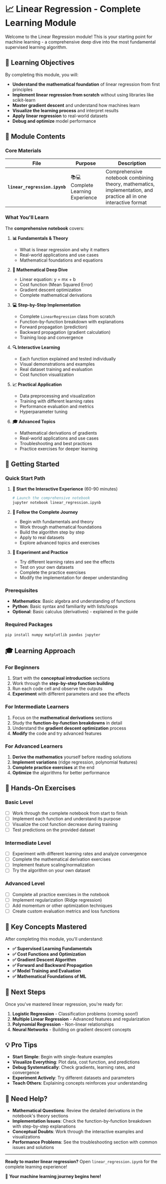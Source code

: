# 📈 Linear Regression - Complete Learning Module

Welcome to the Linear Regression module! This is your starting point for machine learning - a comprehensive deep dive into the most fundamental supervised learning algorithm.

## 🎯 Learning Objectives

By completing this module, you will:
- **Understand the mathematical foundation** of linear regression from first principles
- **Implement linear regression from scratch** without using libraries like scikit-learn
- **Master gradient descent** and understand how machines learn
- **Visualize the learning process** and interpret results
- **Apply linear regression** to real-world datasets
- **Debug and optimize** model performance

## 📁 Module Contents

### Core Materials

| File | Purpose | Description |
|------|---------|-------------|
| **`linear_regression.ipynb`** | 📚💻 Complete Learning Experience | Comprehensive notebook combining theory, mathematics, implementation, and practice all in one interactive format |

### What You'll Learn

The **comprehensive notebook** covers:

1. **📊 Fundamentals & Theory**
   - What is linear regression and why it matters
   - Real-world applications and use cases
   - Mathematical foundations and equations

2. **🧮 Mathematical Deep Dive**
   - Linear equation: y = mx + b
   - Cost function (Mean Squared Error)
   - Gradient descent optimization
   - Complete mathematical derivations

3. **💻 Step-by-Step Implementation**
   - Complete `LinearRegression` class from scratch
   - Function-by-function breakdown with explanations
   - Forward propagation (prediction)
   - Backward propagation (gradient calculation)
   - Training loop and convergence

4. **🔍 Interactive Learning**
   - Each function explained and tested individually
   - Visual demonstrations and examples
   - Real dataset training and evaluation
   - Cost function visualization

5. **📈 Practical Application**
   - Data preprocessing and visualization
   - Training with different learning rates
   - Performance evaluation and metrics
   - Hyperparameter tuning

6. **🎓 Advanced Topics**
   - Mathematical derivations of gradients
   - Real-world applications and use cases
   - Troubleshooting and best practices
   - Practice exercises for deeper learning

## 🚀 Getting Started

### Quick Start Path

1. **🚀 Start the Interactive Experience** (60-90 minutes)
   ```bash
   # Launch the comprehensive notebook
   jupyter notebook linear_regression.ipynb
   ```

2. **📖 Follow the Complete Journey**
   - Begin with fundamentals and theory
   - Work through mathematical foundations
   - Build the algorithm step by step
   - Apply to real datasets
   - Explore advanced topics and exercises

3. **🧪 Experiment and Practice**
   - Try different learning rates and see the effects
   - Test on your own datasets
   - Complete the practice exercises
   - Modify the implementation for deeper understanding

### Prerequisites

- **Mathematics**: Basic algebra and understanding of functions
- **Python**: Basic syntax and familiarity with lists/loops
- **Optional**: Basic calculus (derivatives) - explained in the guide

### Required Packages

```bash
pip install numpy matplotlib pandas jupyter
```

## 🎓 Learning Approach

### For Beginners
1. Start with the **conceptual introduction** sections
2. Work through the **step-by-step function building**
3. Run each code cell and observe the outputs
4. **Experiment** with different parameters and see the effects

### For Intermediate Learners
1. Focus on the **mathematical derivations** sections
2. Study the **function-by-function breakdowns** in detail
3. Understand the **gradient descent optimization** process
4. **Modify** the code and try advanced features

### For Advanced Learners
1. **Derive the mathematics** yourself before reading solutions
2. **Implement variations** (ridge regression, polynomial features)
3. **Complete practice exercises** at the end
4. **Optimize** the algorithms for better performance

## 🧪 Hands-On Exercises

### Basic Level
- [ ] Work through the complete notebook from start to finish
- [ ] Implement each function and understand its purpose
- [ ] Visualize the cost function decrease during training
- [ ] Test predictions on the provided dataset

### Intermediate Level
- [ ] Experiment with different learning rates and analyze convergence
- [ ] Complete the mathematical derivation exercises
- [ ] Implement feature scaling/normalization
- [ ] Try the algorithm on your own dataset

### Advanced Level
- [ ] Complete all practice exercises in the notebook
- [ ] Implement regularization (Ridge regression)
- [ ] Add momentum or other optimization techniques
- [ ] Create custom evaluation metrics and loss functions

## 🔗 Key Concepts Mastered

After completing this module, you'll understand:

- **✅ Supervised Learning Fundamentals**
- **✅ Cost Functions and Optimization**
- **✅ Gradient Descent Algorithm**
- **✅ Forward and Backward Propagation**
- **✅ Model Training and Evaluation**
- **✅ Mathematical Foundations of ML**

## 🎯 Next Steps

Once you've mastered linear regression, you're ready for:

1. **Logistic Regression** - Classification problems (coming soon!)
2. **Multiple Linear Regression** - Advanced features and regularization
3. **Polynomial Regression** - Non-linear relationships
4. **Neural Networks** - Building on gradient descent concepts

## 💡 Pro Tips

- **Start Simple**: Begin with single-feature examples
- **Visualize Everything**: Plot data, cost function, and predictions
- **Debug Systematically**: Check gradients, learning rates, and convergence
- **Experiment Actively**: Try different datasets and parameters
- **Teach Others**: Explaining concepts reinforces your understanding

## 🤝 Need Help?

- **Mathematical Questions**: Review the detailed derivations in the notebook's theory sections
- **Implementation Issues**: Check the function-by-function breakdown with step-by-step explanations
- **Conceptual Doubts**: Work through the interactive examples and visualizations
- **Performance Problems**: See the troubleshooting section with common issues and solutions

---

**Ready to master linear regression?** Open `linear_regression.ipynb` for the complete learning experience!

🚀 **Your machine learning journey begins here!**